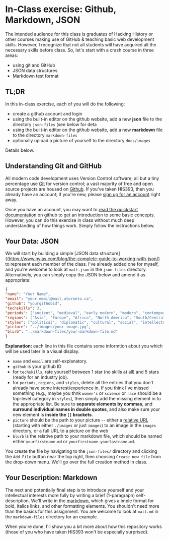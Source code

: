 # In-Class exercise: Github, Markdown, JSON
The intended audience for this class is graduates of Hacking History or other courses making use of GitHub & teaching basic web development skills. However, I recognize that not all students will have acquired all the necessary skills before class. So, let's start with a crash course in three areas:

- using git and GitHub
- JSON data structures
- Markdown test format

## TL;DR
In this in-class exercise, each of you will do the following:
- create a github account and login
- using the built-in editor on the github website, add a new **json** file to the directory `json-files` (see below for deta
- using the built-in editor on the github website, add a new **markdown** file to the directory `markdown-files`
- optionally upload a picture of yourself to the directory `docs/images`

Details below.


## Understanding Git and GitHub
All modern code development uses Version Control software; all but a tiny percentage use [Git](https://www.freecodecamp.org/news/what-is-git-and-how-to-use-it-c341b049ae61/) for version control; a vast majority of free and open source projects are housed on [Github](https://github.com/). If you've taken HIS393, then you already have an account; if you're new, please [sign up for an account](https://github.com/signup) right away.  

Once you have an account, you may want to [read the quickstart documentation](https://docs.github.com/en/get-started/quickstart) on github to get an introduction to some basic concepts. However, you can do this exercise in class without much deep understanding of how things work. Simply follow the instructions below. 

## Your Data: JSON
We will start by building a simple [JSON data structure]{(https://www.nylas.com/blog/the-complete-guide-to-working-with-json/) to represent each member of the class. I've already added one for myself, and you're welcome to look at `matt.json` in the `json-files` directory. Alternatively, you can simply copy the JSON below and amend it as appropriate:

``` json
{
"name": "Your Name",
"email": "your.email@mail.utoronto.ca",
"github": "yourgithubid",
"techskills": 3,
"periods": ["ancient", "medieval", "early modern", "modern", "contemporary"],
"regions": ["Asia", "Europe", "Africa", "North America", "South/Central America", "Oceania"],
"styles": ["political", "diplomatic", "cultural", "social", "intellectual", "economic"],
"picture": "../images/your-image.jpg",
"blurb": "../markdown-files/your-markdown-file.md"
}
```

**Explanation:** each line in this file contains some informtion about you which will be used later in a visual display. 
- `name` and `email` are self-explanatory.
- `github` is your github ID 
- for `techskills`, rate yourself between 1 star (no skills at all) and 5 stars (ready for an industry job). 
- for `periods`, `regions`, and `styles`, delete all the entries that you don't already have some interest/experience in. If you think I've missed something (e.g., maybe you thnk `women's` or `science` or `race`  should be a top-level category in `styles`), then simply add the missing element in to the appropriate list.  Be sure to **separate elements by commas**, and **surround individual names in double quotes**, and also make sure your new element is **inside the `[]` brackets**. 
- `picture` should be the path to your picture -- either a [relative URL](https://www.w3.org/TR/WD-html40-970917/htmlweb.html#h-5.1.2) (starting with either `./images` or just `images`) to an image in the `images` directory, or a full URL to a picture on the web 
- `blurb` is the relative path to your markdown file, which should be named either `yourfirstname.md` or `yourfirstname-yourlastname.md`. 

You create the file by navigating to the `json-files/` directory and clicking the `Add File` button near the top right, then choosing `Create new file` from the drop-down menu. We'll go over the full creation method in class. 

## Your Description: Markdown

The next and potentially final step is to introduce yourself and your intellectual interests more fully by writing a brief (1-paragraph) self-description. We'll write in the [markdown](https://docs.github.com/en/github/writing-on-github/getting-started-with-writing-and-formatting-on-github/basic-writing-and-formatting-syntax), which gives a imple format for bold, italics links, and other formatting elements. You shouldn't need more than the basics for this assignment.  You are welcome to look at `matt.md` in the `markdown-files` directory for an example.  

When you're done, I'll show you a bit more about how this repository works (those of you who have taken HIS393 won't be especially surprised). 
